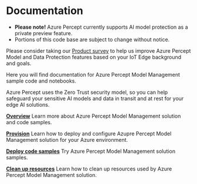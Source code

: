 Documentation
=============
- **Please note!** Azure Percept currently supports AI model protection as a private preview feature.  
- Portions of this code base are subject to change without notice.

Please consider taking our [Product survey](https://go.microsoft.com/fwlink/?linkid=2156573) to help us improve Azure Percept Model and Data Protection features based on your IoT Edge background and goals.

Here you will find documentation for Azure Percept Model Management sample code and notebooks.

Azure Percept uses the Zero Trust security model, so you can help safeguard your sensitive AI models and data in transit and at rest for your edge AI solutions.

[**Overview**](./secured-locker-overview.md) Learn more about Azure Percept Model Management solution and code samples.

[**Provision**](./provision-a-secured-locker.md) Learn how to deploy and configure Azupre Percept Model Management solution for your Azure environment.

[**Deploy code samples**](./provision-a-secured-locker.md#step-5-try-out-samples.md) Try Azure Percept Model Management solution samples.

[**Clean up resources**](./provision-a-secured-locker.md#step-6-clean-up-resources.md) Learn how to clean up resources used by Azure Percept Model Management solution. 



